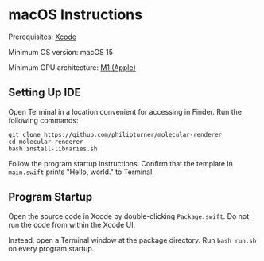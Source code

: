 # macOS Instructions

Prerequisites: [Xcode](https://developer.apple.com/xcode)

Minimum OS version: macOS 15

Minimum GPU architecture: [M1 (Apple)](https://en.wikipedia.org/wiki/Apple_silicon)

## Setting Up IDE

Open Terminal in a location convenient for accessing in Finder. Run the following commands:

```
git clone https://github.com/philipturner/molecular-renderer
cd molecular-renderer
bash install-libraries.sh
```

Follow the program startup instructions. Confirm that the template in `main.swift` prints "Hello, world." to Terminal.

## Program Startup

Open the source code in Xcode by double-clicking `Package.swift`. Do not run the code from within the Xcode UI.

Instead, open a Terminal window at the package directory. Run `bash run.sh` on every program startup.
